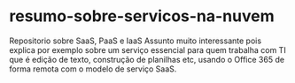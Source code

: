 # resumo-sobre-servicos-na-nuvem
Repositorio sobre SaaS, PaaS e IaaS
Assunto muito interessante pois explica por exemplo sobre um serviço essencial para quem trabalha com TI que é edição de texto, construção de planilhas etc, usando o Office 365 de forma remota com o modelo de serviço SaaS.

